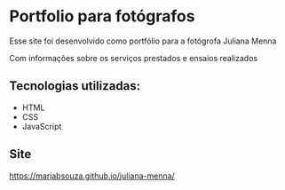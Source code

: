 # Portfolio para fotógrafos

Esse site foi desenvolvido como portfólio para a fotógrofa Juliana Menna

Com informações sobre os serviços prestados e ensaios realizados

## Tecnologias utilizadas:

* HTML
* CSS
* JavaScript

## Site

https://mariabsouza.github.io/juliana-menna/
